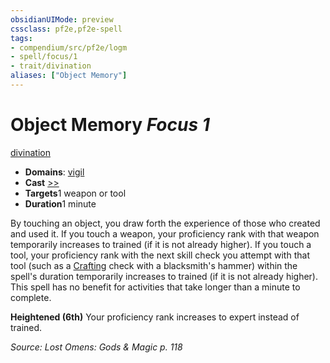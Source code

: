 ```yaml
---
obsidianUIMode: preview
cssclass: pf2e,pf2e-spell
tags:
- compendium/src/pf2e/logm
- spell/focus/1
- trait/divination
aliases: ["Object Memory"]
---
```

# Object Memory *Focus 1*   
[divination](rules/traits/divination.md "Divination School Trait")  

- **Domains**: [vigil](compendium/setting/domains.md#Vigil)
- **Cast** [>>](rules/core-rulebook/chapter-9-playing-the-game.md#Actions "Two-Action") 
- **Targets**1 weapon or tool
- **Duration**1 minute

By touching an object, you draw forth the experience of those who created and used it. If you touch a weapon, your proficiency rank with that weapon temporarily increases to trained (if it is not already higher). If you touch a tool, your proficiency rank with the next skill check you attempt with that tool (such as a [Crafting](compendium/skills.md#Crafting) check with a blacksmith's hammer) within the spell's duration temporarily increases to trained (if it is not already higher). This spell has no benefit for activities that take longer than a minute to complete.

**Heightened (6th)** Your proficiency rank increases to expert instead of trained.

*Source: Lost Omens: Gods & Magic p. 118*